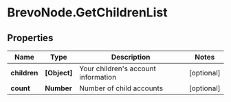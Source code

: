 # BrevoNode.GetChildrenList

## Properties
Name | Type | Description | Notes
------------ | ------------- | ------------- | -------------
**children** | **[Object]** | Your children's account information | [optional] 
**count** | **Number** | Number of child accounts | [optional] 


